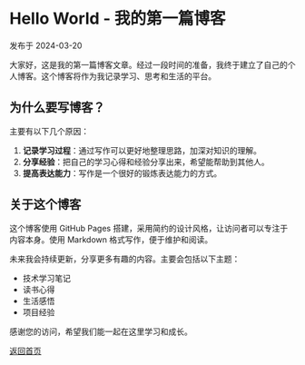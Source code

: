 # Hello World - 我的第一篇博客

发布于 2024-03-20

大家好，这是我的第一篇博客文章。经过一段时间的准备，我终于建立了自己的个人博客。这个博客将作为我记录学习、思考和生活的平台。

## 为什么要写博客？

主要有以下几个原因：

1. **记录学习过程**：通过写作可以更好地整理思路，加深对知识的理解。
2. **分享经验**：把自己的学习心得和经验分享出来，希望能帮助到其他人。
3. **提高表达能力**：写作是一个很好的锻炼表达能力的方式。

## 关于这个博客

这个博客使用 GitHub Pages 搭建，采用简约的设计风格，让访问者可以专注于内容本身。使用 Markdown 格式写作，便于维护和阅读。

未来我会持续更新，分享更多有趣的内容。主要会包括以下主题：

- 技术学习笔记
- 读书心得
- 生活感悟
- 项目经验

感谢您的访问，希望我们能一起在这里学习和成长。

[返回首页](../)